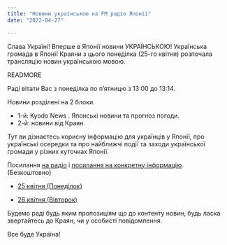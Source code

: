 ```yaml
---
title: "Новини українською на FM радіо Японії"
date: "2022-04-27"

---
```


Слава Україні! Вперше в Японії новини УКРАЇНСЬКОЮ! Українська громада в Японії Краяни з цього понеділка (25-го квітня)
розпочала трансляцію новин українською мовою.

READMORE

Раді вітати Вас з понеділка по п’ятницю з  13:00 до 13:14.

Новини розділені на 2 блоки.

- 1-й: Kyodo News . Японські  новини та прогноз погоди.
- 2-й: новини від Краян.

Тут ви дізнаєтесь корисну інформацію для українців у Японії, про
українські осередки та про найближчі події та заходи української громади
у різних куточках Японії.

Посилання [на радіо](https://www.interfm.co.jp/timetable) і [посилання
на конкретну інформацію](https://www.interfm.co.jp/timetable). (Безкоштовно)

- [25 квітня (Понеділок)](https://www.interfm.co.jp/news/single/newsinukr04252022)

- [26 квітня (Вівторок)](https://www.interfm.co.jp/news/single/newsinukr04262022)

Будемо раді будь яким пропозиціям що до контенту новин, будь ласка
звертайтесь до Краян, чи у особисті повідомлення.

Все буде Україна!
